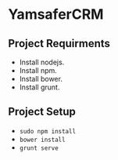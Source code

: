 # YamsaferCRM

## Project Requirments
* Install nodejs.
* Install npm.
* Install bower.
* Install grunt.

## Project Setup
* `sudo npm install`
* `bower install`
* `grunt serve`
